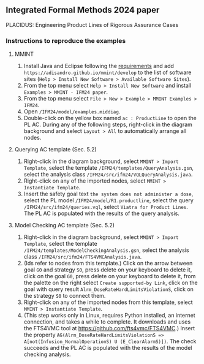 ## Integrated Formal Methods 2024 paper

PLACIDUS: Engineering Product Lines of Rigorous Assurance Cases

### Instructions to reproduce the examples

1. MMINT
    1. Install Java and Eclipse following the [requirements](/README.md#requirements) and add `https://adisandro.github.io/mmint/develop` to the list of software sites (`Help > Install New Software > Available Software Sites`).
    2. From the top menu select `Help > Install New Software` and install `Examples > MMINT - IFM24 paper`.
    3. From the top menu select `File > New > Example > MMINT Examples > IFM24`.
    4. Open `/IFM24/model/examples.middiag`.
    5. Double-click on the yellow box named `ac : ProductLine` to open the PL AC. During any of the following steps, right-click in the diagram background and select `Layout > All` to automatically arrange all nodes.

2. Querying AC template (Sec. 5.2)
    1. Right-click in the diagram background, select `MMINT > Import Template`, select the template `/IFM24/templates/QueryAnalysis.gsn`, select the analysis class `/IFM24/src/ifm24/VQLQueryAnalysis.java`.
    2. Right-click on any of the imported nodes, select `MMINT > Instantiate Template`.
    3. Insert the safety goal text `the system does not administer a dose`, select the PL model `/IFM24/model/R1.productline`, select the query `/IFM24/src/ifm24/queries.vql`, select `Viatra for Product Lines`. The PL AC is populated with the results of the query analysis.

3. Model Checking AC template (Sec. 5.2)
    1. Right-click in the diagram background, select `MMINT > Import Template`, select the template `/IFM24/templates/ModelCheckingAnalysis.gsn`, select the analysis class `/IFM24/src/ifm24/FTS4VMCAnalysis.java`.
    2. (Ids refer to nodes from this template.) Click on the arrow between goal `G0` and strategy `S0`, press delete on your keyboard to delete it, click on the goal `G0`, press delete on your keyboard to delete it, from the palette on the right select `Create supported-by Link`, click on the goal with query result `Alrm_DoseRateHardLimitsViolationS`, click on the strategy `S0` to connect them.
    3. Right-click on any of the imported nodes from this template, select `MMINT > Instantiate Template`.
    4. (This step works only in Linux, requires Python installed, an internet connection, and takes a while to complete. It downloads and uses the FTS4VMC tool at https://github.com/fts4vmc/FTS4VMC.) Insert the property `AG(Alrm_DoseRateHardLimitsViolationS => A[not(Infusion_NormalOperationS) U (E_ClearAlarmS)])`. The check succeeds and the PL AC is populated with the results of the model checking analysis.
